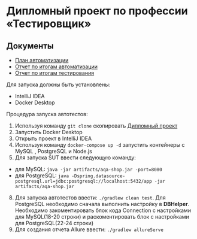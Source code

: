 # Дипломный проект по профессии «Тестировщик»
## Документы
* [План автоматизации](https://github.com/KseniyaLazareva/diplom/blob/main/Plan.md)
* [Отчет по итогам автоматизации](https://github.com/KseniyaLazareva/diplom/blob/main/Summary.md)
* [Отчет по итогам тестирования](https://github.com/KseniyaLazareva/diplom/blob/main/Report.md)

Для запуска должны быть установлены:
* IntelliJ IDEA
* Docker Desktop

Процедура запуска автотестов:
1. Используя команду `git clone` скопировать [Дипломный проект](https://github.com/KseniyaLazareva/diplom)
2. Запустить Docker Desktop
3. Открыть проект в IntelliJ IDEA
4. Используя команду `docker-compose up -d` запустить контейнеры с  MySQL , PostgreSQL и Node.js
5. Для запуска SUT ввести следующую команду:
 - для MySQL: `java -jar artifacts/aqa-shop.jar -port=8080`
 - для PostgreSQL: `java -Dspring.datasource-postgresql.url=jdbc:postgresql://localhost:5432/app -jar artifacts/aqa-shop.jar`
8. Для запуска автотестов ввести: `./gradlew clean test`. Для PostgreSQL необходимо сначала выполнить настройку в **DBHelper**. Необходимо закоментировать блок кода Connection с настройками для MySQL(18-20 строки) и раскоментировать блок с настройками для PostgreSQL(22-24 строки)
9. Для создания отчета Allure ввести:  `./gradlew allureServe`  
